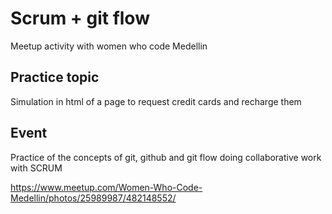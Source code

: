 # Scrum + git flow
Meetup activity with women who code Medellin

## Practice topic
Simulation in html of a page to request credit cards and recharge them

## Event
Practice of the concepts of git, github and git flow doing collaborative work with SCRUM

https://www.meetup.com/Women-Who-Code-Medellin/photos/25989987/482148552/


